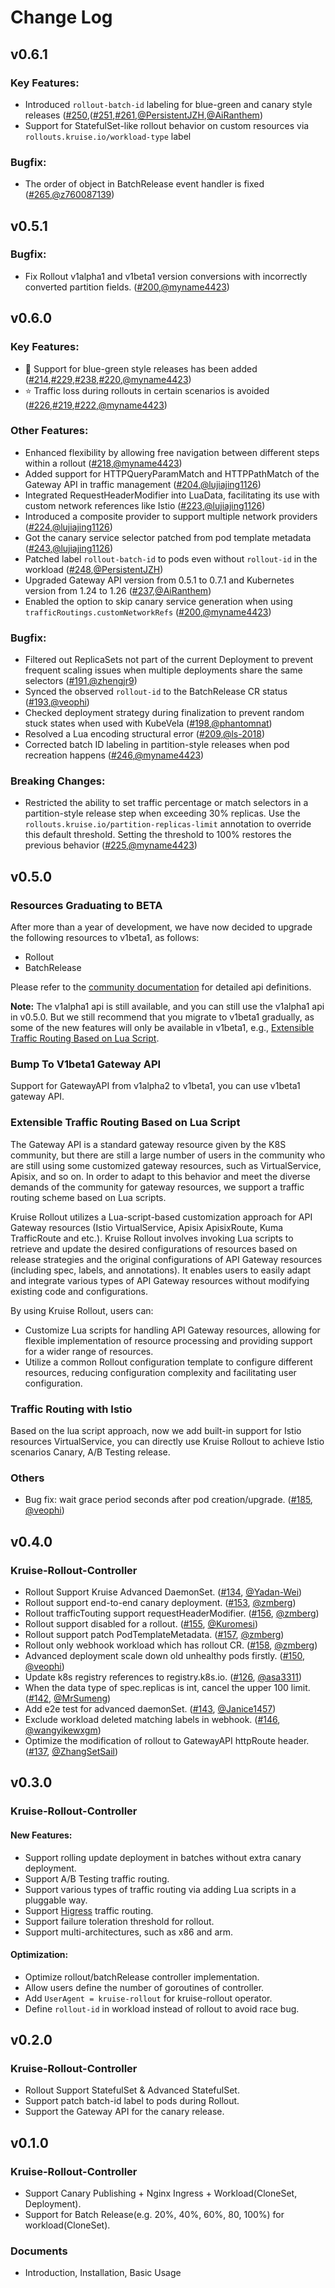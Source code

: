 # Change Log

## v0.6.1
### Key Features:
- Introduced `rollout-batch-id` labeling for blue-green and canary style releases ([#250](https://github.com/openkruise/rollouts/pull/250),([#251](https://github.com/openkruise/rollouts/pull/251),[#261](https://github.com/openkruise/rollouts/pull/261),[@PersistentJZH](https://github.com/PersistentJZH),[@AiRanthem](https://github.com/AiRanthem))
- Support for StatefulSet-like rollout behavior on custom resources via `rollouts.kruise.io/workload-type` label

### Bugfix:
- The order of object in BatchRelease event handler is fixed ([#265](https://github.com/openkruise/rollouts/pull/265),[@z760087139](https://github.com/z760087139))

## v0.5.1
### Bugfix:

- Fix Rollout v1alpha1 and v1beta1 version conversions with incorrectly converted partition fields. ([#200](https://github.com/openkruise/rollouts/pull/200),[@myname4423](https://github.com/myname4423))

## v0.6.0
### Key Features:
- 🎊 Support for blue-green style releases has been added ([#214](https://github.com/openkruise/rollouts/pull/214),[#229](https://github.com/openkruise/rollouts/pull/229),[#238](https://github.com/openkruise/rollouts/pull/238),[#220](https://github.com/openkruise/rollouts/pull/220),[@myname4423](https://github.com/myname4423))
- ⭐ Traffic loss during rollouts in certain scenarios is avoided ([#226](https://github.com/openkruise/rollouts/pull/226),[#219](https://github.com/openkruise/rollouts/pull/219),[#222](https://github.com/openkruise/rollouts/pull/222),[@myname4423](https://github.com/myname4423))

### Other Features:
- Enhanced flexibility by allowing free navigation between different steps within a rollout ([#218](https://github.com/openkruise/rollouts/pull/218),[@myname4423](https://github.com/myname4423))
- Added support for HTTPQueryParamMatch and HTTPPathMatch of the Gateway API in traffic management ([#204](https://github.com/openkruise/rollouts/pull/204),[@lujiajing1126](https://github.com/lujiajing1126))
- Integrated RequestHeaderModifier into LuaData, facilitating its use with custom network references like Istio ([#223](https://github.com/openkruise/rollouts/pull/223),[@lujiajing1126](https://github.com/lujiajing1126))
- Introduced a composite provider to support multiple network providers ([#224](https://github.com/openkruise/rollouts/pull/224),[@lujiajing1126](https://github.com/lujiajing1126))
- Got the canary service selector patched from pod template metadata ([#243](https://github.com/openkruise/rollouts/pull/243),[@lujiajing1126](https://github.com/lujiajing1126))
- Patched label `rollout-batch-id` to pods even without `rollout-id` in the workload ([#248](https://github.com/openkruise/rollouts/pull/248),[@PersistentJZH](https://github.com/PersistentJZH))
- Upgraded Gateway API version from 0.5.1 to 0.7.1 and Kubernetes version from 1.24 to 1.26 ([#237](https://github.com/openkruise/rollouts/pull/237),[@AiRanthem](https://github.com/AiRanthem))
- Enabled the option to skip canary service generation when using `trafficRoutings.customNetworkRefs` ([#200](https://github.com/openkruise/rollouts/pull/200),[@myname4423](https://github.com/myname4423))

### Bugfix:
- Filtered out ReplicaSets not part of the current Deployment to prevent frequent scaling issues when multiple deployments share the same selectors ([#191](https://github.com/openkruise/rollouts/pull/191),[@zhengjr9](https://github.com/zhengjr9))
- Synced the observed `rollout-id` to the BatchRelease CR status ([#193](https://github.com/openkruise/rollouts/pull/193),[@veophi](https://github.com/veophi))
- Checked deployment strategy during finalization to prevent random stuck states when used with KubeVela ([#198](https://github.com/openkruise/rollouts/pull/198),[@phantomnat](https://github.com/phantomnat))
- Resolved a Lua encoding structural error ([#209](https://github.com/openkruise/rollouts/pull/209),[@ls-2018](https://github.com/ls-2018))
- Corrected batch ID labeling in partition-style releases when pod recreation happens ([#246](https://github.com/openkruise/rollouts/pull/246),[@myname4423](https://github.com/myname4423))

### Breaking Changes:
- Restricted the ability to set traffic percentage or match selectors in a partition-style release step when exceeding 30% replicas. Use the `rollouts.kruise.io/partition-replicas-limit` annotation to override this default threshold. Setting the threshold to 100% restores the previous behavior ([#225](https://github.com/openkruise/rollouts/pull/225),[@myname4423](https://github.com/myname4423))

## v0.5.0
### Resources Graduating to BETA

After more than a year of development, we have now decided to upgrade the following resources to v1beta1, as follows:
- Rollout
- BatchRelease

Please refer to the [community documentation](https://openkruise.io/rollouts/user-manuals/api-specifications) for detailed api definitions.

**Note:** The v1alpha1 api is still available, and you can still use the v1alpha1 api in v0.5.0.
But we still recommend that you migrate to v1beta1 gradually, as some of the new features will only be available in v1beta1,
e.g., [Extensible Traffic Routing Based on Lua Script](https://openkruise.io/rollouts/developer-manuals/custom-network-provider/).

### Bump To V1beta1 Gateway API
Support for GatewayAPI from v1alpha2 to v1beta1, you can use v1beta1 gateway API.

### Extensible Traffic Routing Based on Lua Script

The Gateway API is a standard gateway resource given by the K8S community, but there are still a large number of users in the community who are still using some customized gateway resources, such as VirtualService, Apisix, and so on.
In order to adapt to this behavior and meet the diverse demands of the community for gateway resources, we support a traffic routing scheme based on Lua scripts.

Kruise Rollout utilizes a Lua-script-based customization approach for API Gateway resources (Istio VirtualService, Apisix ApisixRoute, Kuma TrafficRoute and etc.).
Kruise Rollout involves invoking Lua scripts to retrieve and update the desired configurations of resources based on release strategies and the original configurations of API Gateway resources (including spec, labels, and annotations).
It enables users to easily adapt and integrate various types of API Gateway resources without modifying existing code and configurations.

By using Kruise Rollout, users can:
- Customize Lua scripts for handling API Gateway resources, allowing for flexible implementation of resource processing and providing support for a wider range of resources.
- Utilize a common Rollout configuration template to configure different resources, reducing configuration complexity and facilitating user configuration.

### Traffic Routing with Istio
Based on the lua script approach, now we add built-in support for Istio resources VirtualService,
you can directly use Kruise Rollout to achieve Istio scenarios Canary, A/B Testing release.

### Others
- Bug fix: wait grace period seconds after pod creation/upgrade. ([#185](https://github.com/openkruise/rollouts/pull/185), [@veophi](https://github.com/veophi))

## v0.4.0
### Kruise-Rollout-Controller
- Rollout Support Kruise Advanced DaemonSet. ([#134](https://github.com/openkruise/rollouts/pull/134), [@Yadan-Wei](https://github.com/Yadan-Wei))
- Rollout support end-to-end canary deployment. ([#153](https://github.com/openkruise/rollouts/pull/153), [@zmberg](https://github.com/zmberg))
- Rollout trafficTouting support requestHeaderModifier. ([#156](https://github.com/openkruise/rollouts/pull/156), [@zmberg](https://github.com/zmberg))
- Rollout support disabled for a rollout. ([#155](https://github.com/openkruise/rollouts/pull/155), [@Kuromesi](https://github.com/Kuromesi))
- Rollout support patch PodTemplateMetadata. ([#157](https://github.com/openkruise/rollouts/pull/157), [@zmberg](https://github.com/zmberg))
- Rollout only webhook workload which has rollout CR. ([#158](https://github.com/openkruise/rollouts/pull/158), [@zmberg](https://github.com/zmberg))
- Advanced deployment scale down old unhealthy pods firstly. ([#150](https://github.com/openkruise/rollouts/pull/150), [@veophi](https://github.com/veophi))
- Update k8s registry references to registry.k8s.io. ([#126](https://github.com/openkruise/rollouts/pull/126), [@asa3311](https://github.com/asa3311))
- When the data type of spec.replicas is int, cancel the upper 100 limit. ([#142](https://github.com/openkruise/rollouts/pull/142), [@MrSumeng](https://github.com/MrSumeng))
- Add e2e test for advanced daemonSet. ([#143](https://github.com/openkruise/rollouts/pull/143), [@Janice1457](https://github.com/Janice1457))
- Exclude workload deleted matching labels in webhook. ([#146](https://github.com/openkruise/rollouts/pull/146), [@wangyikewxgm](https://github.com/wangyikewxgm))
- Optimize the modification of rollout to GatewayAPI httpRoute header. ([#137](https://github.com/openkruise/rollouts/pull/137), [@ZhangSetSail](https://github.com/ZhangSetSail))

## v0.3.0

### Kruise-Rollout-Controller
#### New Features:
- Support rolling update deployment in batches without extra canary deployment.
- Support A/B Testing traffic routing.
- Support various types of traffic routing via adding Lua scripts in a pluggable way.
- Support [Higress](https://higress.io/en-us/) traffic routing.
- Support failure toleration threshold for rollout.
- Support multi-architectures, such as x86 and arm.
#### Optimization:
- Optimize rollout/batchRelease controller implementation.
- Allow users define the number of goroutines of controller.
- Add `UserAgent = kruise-rollout` for kruise-rollout operator.
- Define `rollout-id` in workload instead of rollout to avoid race bug.

## v0.2.0
### Kruise-Rollout-Controller
- Rollout Support StatefulSet & Advanced StatefulSet.
- Support patch batch-id label to pods during Rollout.
- Support the Gateway API for the canary release.

## v0.1.0
### Kruise-Rollout-Controller
- Support Canary Publishing + Nginx Ingress + Workload(CloneSet, Deployment).
- Support for Batch Release(e.g. 20%, 40%, 60%, 80, 100%) for workload(CloneSet).

### Documents
- Introduction, Installation, Basic Usage
